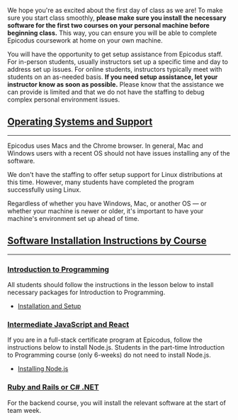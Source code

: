 We hope you're as excited about the first day of class as we are! To make sure you start class smoothly, **please make sure you install the necessary software for the first two courses on your personal machine before beginning class.** This way, you can ensure you will be able to complete Epicodus coursework at home on your own machine.

You will have the opportunity to get setup assistance from Epicodus staff. For in-person students, usually instructors set up a specific time and day to address set up issues. For online students, instructors typically meet with students on an as-needed basis. **If you need setup assistance, let your instructor know as soon as possible.** Please know that the assistance we can provide is limited and that we do not have the staffing to debug complex personal environment issues.

## [Operating Systems and Support](#operating-systems-and-support)

---

Epicodus uses Macs and the Chrome browser. In general, Mac and Windows users with a recent OS should not have issues installing any of the software.

We don't have the staffing to offer setup support for Linux distributions at this time. However, many students have completed the program successfully using Linux.

Regardless of whether you have Windows, Mac, or another OS — or whether your machine is newer or older, it's important to have your machine's environment set up ahead of time.

## [Software Installation Instructions by Course](#software-installation-instructions-by-course)

---

### [Introduction to Programming](#introduction-to-programming)

All students should follow the instructions in the lesson below to install necessary packages for Introduction to Programming.

* [Installation and Setup](https://pre-work.learnhowtoprogram.com/getting-started-with-intro-to-programming/installation-and-setup)

### [Intermediate JavaScript and React](#intermediate-javascript-and-react)

If you are in a full-stack certificate program at Epicodus, follow the instructions below to install Node.js. Students in the part-time Introduction to Programming course (only 6-weeks) do not need to install Node.js.

* [Installing Node.js](/intermediate-javascript/setting-up-javascript/installing-nodejs)

### [Ruby and Rails or C# .NET](#ruby-and-rails-or-c-net)

For the backend course, you will install the relevant software at the start of team week.